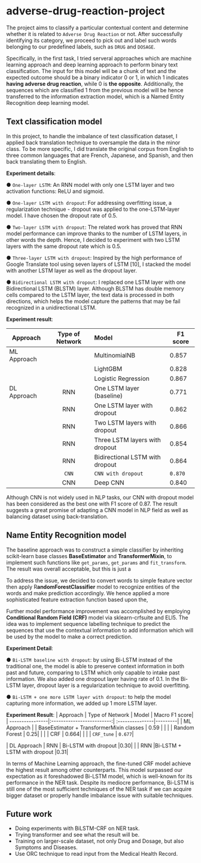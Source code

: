 # adverse-drug-reaction-project

The project aims to classify a particular contextual content and determine whether it is related to `Adverse Drug Reaction` or not. After successfully identifying its category, we proceed to pick out and label such words belonging to our predefined labels, such as `DRUG` and `DOSAGE`.

Specifically, in the first task, I tried serveral approaches which are machine learning approach and deep learning approach to perform binary text classification. The input for this model will be a chunk of text and the expected outcome should be a binary indicator 0 or 1, in which 1 indicates **having adverse drug reaction**, while 0 is **the opposite**. Additionally, the sequences which are classified 1 from the previous model will be hence transferred to the information extraction model, which is a Named Entity Recognition deep learning model.

## Text classification model

In this project, to handle the imbalance of text classification dataset, I applied back translation technique to oversample the data in the minor class. To be more specific, I did translate the original corpus from English to three common languages that are French, Japanese, and Spanish, and then back translating them to English. 

  **Experiment details**:

  ● `One-layer LSTM`: An RNN model with only one LSTM layer and two activation functions: ReLU and sigmoid.

  ● `One-layer LSTM with dropout`: For addressing overfitting issue, a regularization technique - dropout was
  applied to the one-LSTM-layer model. I have chosen the dropout rate of 0.5.

  ● `Two-layer LSTM with dropout`: The related work has proved that RNN model performance can improve thanks to the number of LSTM layers, in other words the depth. Hence, I decided to experiment with two LSTM layers with the same dropout rate which is 0.5.

  ● `Three-layer LSTM with dropout`: Inspired by the high performance of Google Translate tool using seven layers of LSTM [10], I stacked the model with another LSTM layer as well as the dropout layer.

  ● `Bidirectional LSTM with dropout`: I replaced one LSTM layer with one Bidirectional LSTM (BLSTM) layer. Although BLSTM has double memory cells compared to the LSTM layer, the text data is processed in both directions, which helps the model capture the patterns that may be fail recognized in a unidirectional LSTM.

  **Experiment result**:
  
| Approach        | Type of Network           | Model            | F1 score|
| ----------------|:-------------------------:| :---------------|---------|
| ML Approach     |                           | MultinomialNB    |   0.857 |
|                 | | LightGBM | 0.828|
|                 | | Logistic Regression | 0.867|
| DL Approach      | RNN | One LSTM layer (baseline) |0.771|
|       | RNN |One LSTM layer with dropout |0.862|
|     | RNN | Two LSTM layers with dropout |0.866|
|    | RNN | Three LSTM layers with dropout |0.854|
|    | RNN | Bidirectional LSTM with dropout |0.864|
|  |`CNN`  | `CNN with dropout` |`0.870`|
|  |CNN  | Deep CNN |0.840|

Although CNN is not widely used in NLP tasks, our CNN with dropout model has been considered as the best one with F1 score of 0.87. The result suggests a great promise of adapting a CNN model in NLP field as well as balancing dataset using back-translation.



## Name Entity Recognition model

The baseline approach was to construct a simple classifier by inheriting scikit-learn base classes **BaseEstimator** and **TransformerMixin**, to implement such functions like `get_params`, `get_params` and `fit_transform`. The result was overall acceptable, but this is just a

To address the issue, we decided to convert words to simple feature vector then apply R**andomForestClassifier** model to recognize entities of the words and make prediction accordingly. We hence applied a more sophisticated feature extraction function based upon the,

Further model performance improvement was accomplished by employing **Conditional Random Field (CRF)** model via sklearn-crfsuite and ELI5. The idea was to implement sequence labelling technique to predict the sequences that use the contextual information to add information which will be used by the model to make a correct prediction.

**Experiment Detail**:

   ● `Bi-LSTM baseline with dropout`: by using Bi-LSTM instead of the traditional one, the model is able to preserve context information in both past and future, comparing to LSTM which only capable to intake past information. We also added one dropout layer having rate of 0.1. In the Bi-LSTM layer, dropout layer is a regularization technique to avoid overfitting.

   ● `Bi-LSTM + one more LSTM layer with dropout`: to help the model capturing more information, we added up 1 more LSTM layer.
     
 **Experiment Result**:
 | Approach        | Type of Network           | Model            | Macro F1 score|
| ----------------|:-------------------------:| :---------------|---------|
| ML Approach     |                           | BaseEstimator + TransformerMixin classes   |   0.59 |
|                 | | Random Forest | 0.25|
|                 | | CRF | 0.664|
|                 | | `CRF_tune` | `0.677`|

| DL Approach      | RNN | Bi-LSTM with dropout |0.30|
|       | RNN |Bi-LSTM + LSTM with dropout |0.31|

In terms of Machine Learning approach, the fine-tuned CRF model achieve the highest result among other counterparts. This model surpassed our expectation as it foreshadowed Bi-LSTM model, which is well-known for its performance in the NER task. Despite its mediocre performance, Bi-LSTM is still one of the most sufficient techniques of the NER task if we can acquire bigger dataset or properly handle imbalance issue with suitable techniques.

## Future work

- Doing experiments with BiLSTM-CRF on NER task.
- Trying transformer and see what the result will be.
- Training on larger-scale dataset, not only Drug and Dosage, but also Symptoms and Diseases.
- Use ORC technique to read input from the Medical Health Record.
